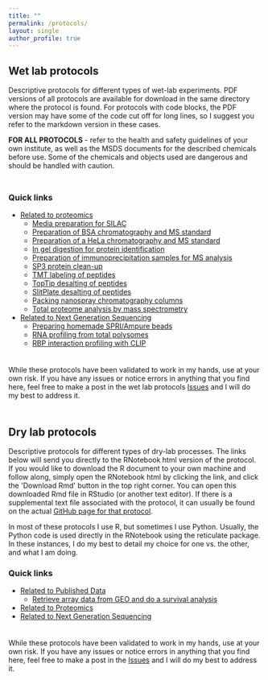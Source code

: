 ```yaml
---
title: ""
permalink: /protocols/
layout: single
author_profile: true
---
```


## Wet lab protocols

Descriptive protocols for different types of wet-lab experiments. PDF versions of all protocols are available for download in the same directory where the protocol is found. For protocols with code blocks, the PDF version may have some of the code cut off for long lines, so I suggest you refer to the markdown version in these cases.

**FOR ALL PROTOCOLS** - refer to the health and safety guidelines of your own institute, as well as the MSDS documents for the described chemicals before use. Some of the chemicals and objects used are dangerous and should be handled with caution.

<hr style="height:6pt; visibility:hidden;" />

### Quick links <!-- omit in toc -->

- [Related to proteomics](https://github.com/chrishuges/wetLabProtocols/tree/master/relatedToProteomics)
  - [Media preparation for SILAC](https://github.com/chrishuges/wetLabProtocols/blob/master/relatedToProteomics/silacMetabolicLabelingCultureMediaPreparation.md)
  - [Preparation of BSA chromatography and MS standard](https://github.com/chrishuges/wetLabProtocols/blob/master/relatedToProteomics/preparationOfHelaStandardForMassSpectrometry.md)
  - [Preparation of a HeLa chromatography and MS standard](https://github.com/chrishuges/wetLabProtocols/blob/master/relatedToProteomics/preparationOfBsaStandardForMassSpectrometry.md)
  - [In gel digestion for protein identification](https://github.com/chrishuges/wetLabProtocols/blob/master/relatedToProteomics/inGelDigestionForProteinIdentification.md)
  - [Preparation of immunoprecipitation samples for MS analysis](https://github.com/chrishuges/wetLabProtocols/blob/master/relatedToProteomics/immunoprecipitationPreparationForMassSpectrometry.md)
  - [SP3 protein clean-up](https://github.com/chrishuges/wetLabProtocols/blob/master/relatedToProteomics/sp3ProteinCleanup.md)
  - [TMT labeling of peptides](https://github.com/chrishuges/wetLabProtocols/blob/master/relatedToProteomics/tandemMassTagLabelingOfPeptides.md)
  - [TopTip desalting of peptides](https://github.com/chrishuges/wetLabProtocols/blob/master/relatedToProteomics/topTipPeptideCleanup.md)
  - [SlitPlate desalting of peptides](https://github.com/chrishuges/wetLabProtocols/blob/master/relatedToProteomics/slitPlatePeptideCleanup.md)
  - [Packing nanospray chromatography columns](https://github.com/chrishuges/wetLabProtocols/blob/master/relatedToProteomics/packingNanosprayChromatographyColumns.md)
  - [Total proteome analysis by mass spectrometry](https://github.com/chrishuges/wetLabProtocols/blob/master/relatedToProteomics/totalProteomeAnalysisByMassSpectrometry.md)
- [Related to Next Generation Sequencing](https://github.com/chrishuges/wetLabProtocols/tree/master/relatedToNextGenSequencing)
  - [Preparing homemade SPRI/Ampure beads](https://github.com/chrishuges/wetLabProtocols/blob/master/relatedToNextGenSequencing/preparingSpriBeads.md)
  - [RNA profiling from total polysomes](https://github.com/chrishuges/wetLabProtocols/blob/master/relatedToNextGenSequencing/polysomeProfilingRna.md)
  - [RBP interaction profiling with CLIP](https://github.com/chrishuges/wetLabProtocols/blob/master/relatedToNextGenSequencing/meClipRbpInteractionProfiling.md)

<hr style="height:6pt; visibility:hidden;" />

While these protocols have been validated to work in my hands, use at your own risk. If you have any issues or notice errors in anything that you find here, feel free to make a post in the wet lab protocols [Issues](https://github.com/chrishuges/wetLabProtocols/issues) and I will do my best to address it.

<hr style="height:6pt; visibility:hidden;" />

## Dry lab protocols <!-- omit in toc -->

Descriptive protocols for different types of dry-lab processes. The links below will send you directly to the RNotebook html version of the protocol. If you would like to download the R document to your own machine and follow along, simply open the RNotebook html by clicking the link, and click the 'Download Rmd' button in the top right corner. You can open this downloaded Rmd file in RStudio (or another text editor). If there is a supplemental text file associated with the protocol, it can usually be found on the actual [GitHub page for that protocol](https://github.com/chrishuges/protocolsDryLab).

In most of these protocols I use R, but sometimes I use Python. Usually, the Python code is used directly in the RNotebook using the reticulate package. In these instances, I do my best to detail my choice for one vs. the other, and what I am doing.

### Quick links <!-- omit in toc -->

- [Related to Published Data](https://github.com/chrishuges/wetLabProtocols/tree/master/relatedToPublishedData)
  - [Retrieve array data from GEO and do a survival analysis](/assets/getGeoDataForSurvivalAnalysis.nb.html)
- [Related to Proteomics](https://github.com/chrishuges/wetLabProtocols/tree/master/relatedToProteomics)
- [Related to Next Generation Sequencing](https://github.com/chrishuges/wetLabProtocols/tree/master/relatedToNextGenSequencing)

<hr style="height:6pt; visibility:hidden;" />

While these protocols have been validated to work in my hands, use at your own risk. If you have any issues or notice errors in anything that you find here, feel free to make a post in the [Issues](https://github.com/chrishuges/dryLabProtocols/issues) and I will do my best to address it.
